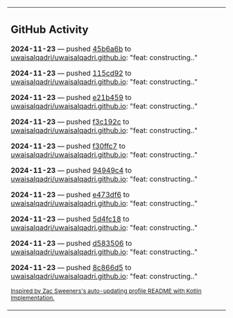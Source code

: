 <table><tr><td valign="top" width="100%">    

## GitHub Activity

**2024-11-23** — pushed [45b6a6b](https://github.com/uwaisalqadri/uwaisalqadri.github.io/commits/45b6a6b99cea6e6f14d6dc0510e95aca2be16210) to [uwaisalqadri/uwaisalqadri.github.io](https://github.com/uwaisalqadri/uwaisalqadri.github.io): "feat: constructing.."

**2024-11-23** — pushed [115cd92](https://github.com/uwaisalqadri/uwaisalqadri.github.io/commits/115cd92e70c549ca99588cf0da884aaabb836b01) to [uwaisalqadri/uwaisalqadri.github.io](https://github.com/uwaisalqadri/uwaisalqadri.github.io): "feat: constructing.."

**2024-11-23** — pushed [e21b459](https://github.com/uwaisalqadri/uwaisalqadri.github.io/commits/e21b45971ee194bb9dff4d1977f8e62292c578af) to [uwaisalqadri/uwaisalqadri.github.io](https://github.com/uwaisalqadri/uwaisalqadri.github.io): "feat: constructing.."

**2024-11-23** — pushed [f3c192c](https://github.com/uwaisalqadri/uwaisalqadri.github.io/commits/f3c192c23f3315f25fd81a562b5c183181e44b64) to [uwaisalqadri/uwaisalqadri.github.io](https://github.com/uwaisalqadri/uwaisalqadri.github.io): "feat: constructing.."

**2024-11-23** — pushed [f30ffc7](https://github.com/uwaisalqadri/uwaisalqadri.github.io/commits/f30ffc7407e463e9e6368528120f7bd3652f93fb) to [uwaisalqadri/uwaisalqadri.github.io](https://github.com/uwaisalqadri/uwaisalqadri.github.io): "feat: constructing.."

**2024-11-23** — pushed [94949c4](https://github.com/uwaisalqadri/uwaisalqadri.github.io/commits/94949c465b5eb995f3472ef8e708224af77326f3) to [uwaisalqadri/uwaisalqadri.github.io](https://github.com/uwaisalqadri/uwaisalqadri.github.io): "feat: constructing.."

**2024-11-23** — pushed [e473df6](https://github.com/uwaisalqadri/uwaisalqadri.github.io/commits/e473df6487c003fd815b9150b7681cd5e463213e) to [uwaisalqadri/uwaisalqadri.github.io](https://github.com/uwaisalqadri/uwaisalqadri.github.io): "feat: constructing.."

**2024-11-23** — pushed [5d4fc18](https://github.com/uwaisalqadri/uwaisalqadri.github.io/commits/5d4fc1849e42248e7d15e117f03b6f3528065667) to [uwaisalqadri/uwaisalqadri.github.io](https://github.com/uwaisalqadri/uwaisalqadri.github.io): "feat: constructing.."

**2024-11-23** — pushed [d583506](https://github.com/uwaisalqadri/uwaisalqadri.github.io/commits/d583506352c67e24d3ff100d8620811a8a861da6) to [uwaisalqadri/uwaisalqadri.github.io](https://github.com/uwaisalqadri/uwaisalqadri.github.io): "feat: constructing.."

**2024-11-23** — pushed [8c866d5](https://github.com/uwaisalqadri/uwaisalqadri.github.io/commits/8c866d5e2134ab5f602a7e7b6b5793b2d87b6212) to [uwaisalqadri/uwaisalqadri.github.io](https://github.com/uwaisalqadri/uwaisalqadri.github.io): "feat: constructing.."
                
<sub><a href="https://github.com/ZacSweers/ZacSweers/">Inspired by Zac Sweeners's auto-updating profile README with Kotlin Implementation.</a></sub>
        